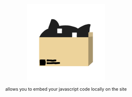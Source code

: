 <div align="center">
  <picture>
    <img src="res/ptsiw.png" width="50%">
  </picture>
  
  allows you to embed your javascript code locally on the site
</div>

